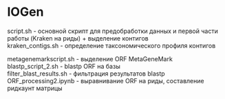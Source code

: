 # IOGen
script.sh - основной скрипт для предобработки данных и первой части работы (Kraken на риды) + выделение контигов  
kraken_contigs.sh - определение таксономического профиля контигов

metagenemarkscript.sh - выделение ORF MetaGeneMark  
blastp_script_2.sh - blastp ORF на базы  
filter_blast_results.sh - фильтрация результатов blastp  
ORF_processing2.ipynb - выравнивание ORF на риды, составление ридкаунт матрицы  
